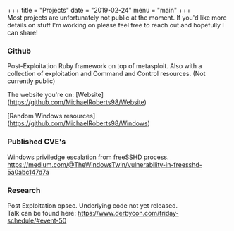 +++
title = "Projects"
date = "2019-02-24"
menu = "main"
+++
<br />
Most projects are unfortunately not public at the moment. If you'd like more details on stuff I'm working on please feel free to reach out and hopefully I can share!


### Github
Post-Exploitation Ruby framework on top of metasploit. Also with a collection of exploitation and Command and Control resources.
(Not currently public)

The website you're on: [Website] (https://github.com/MichaelRoberts98/Website)

[Random Windows resources] (https://github.com/MichaelRoberts98/Windows)

### Published CVE's
Windows priviledge escalation from freeSSHD process. <br />
https://medium.com/@TheWindowsTwin/vulnerability-in-freesshd-5a0abc147d7a


### Research
Post Exploitation opsec. 
Underlying code not yet released. <br />
Talk can be found here: https://www.derbycon.com/friday-schedule/#event-50
